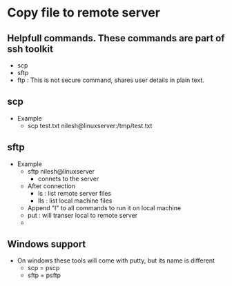 # Copy file to remote server
## Helpfull commands. These commands are part of ssh toolkit
- scp
- sftp
- ftp : This is not secure command, shares user details in plain text.

## scp
- Example
	- scp test.txt nilesh@linuxserver:/tmp/test.txt


## sftp
- Example
	- sftp nilesh@linuxserver
		- connets to the server
	- After connection
		- ls : list remote server files
		- lls : list local machine files
	- Append "l" to all commands to run it on local machine
	- put : will transer local to remote server
	- 
## Windows support
- On windows these tools will come with putty, but its name is different
	- scp = pscp
	- sftp = psftp
